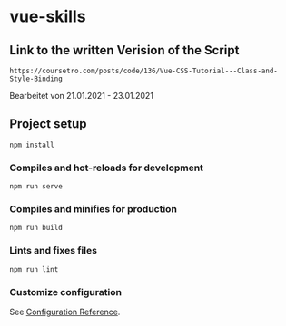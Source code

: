 # vue-skills

## Link to the written Verision of the Script
```
https://coursetro.com/posts/code/136/Vue-CSS-Tutorial---Class-and-Style-Binding
```

Bearbeitet von 21.01.2021 - 23.01.2021

## Project setup
```
npm install
```

### Compiles and hot-reloads for development
```
npm run serve
```

### Compiles and minifies for production
```
npm run build
```

### Lints and fixes files
```
npm run lint
```

### Customize configuration
See [Configuration Reference](https://cli.vuejs.org/config/).
